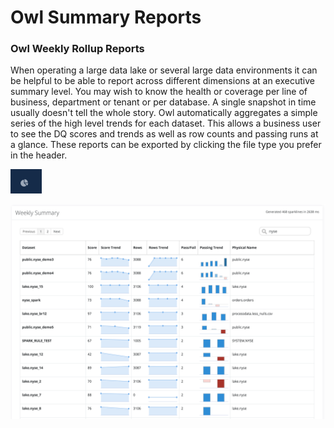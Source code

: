 # Owl Summary Reports

### Owl Weekly Rollup Reports

When operating a large data lake or several large data environments it can be helpful to be able to report across different dimensions at an executive summary level.  You may wish to know the health or coverage per line of business, department or tenant or per database.  A single snapshot in time usually doesn't tell the whole story.  Owl automatically aggregates a simple series of the high level trends for each dataset.  This allows a business user to see the DQ scores and trends as well as row counts and passing runs at a glance. These reports can be exported by clicking the file type you prefer in the header.

![Use the report icon to navigate to the Summary Report Page](../.gitbook/assets/screen-shot-2020-05-07-at-6.55.18-pm%20%281%29.png)

![](../.gitbook/assets/screen-shot-2019-08-27-at-10.57.30-pm.png)

